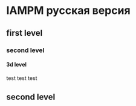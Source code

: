 # IAMPM русская версия
## first level
### second level
#### 3d level
test
test
test
## second level
